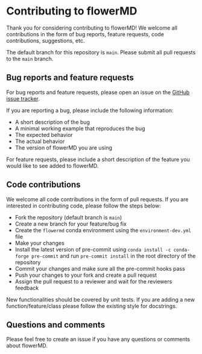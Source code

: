 # Contributing to flowerMD

Thank you for considering contributing to flowerMD! We welcome all contributions
in the form of bug reports, feature requests, code contributions, suggestions, etc.

The default branch for this repository is `main`. Please submit all pull requests
to the `main` branch.

## Bug reports and feature requests
For bug reports and feature requests, please open an issue on the
[GitHub issue tracker](https://github.com/cmelab/flowerMD/issues).

If you are reporting a bug, please include the following information:
- A short description of the bug
- A minimal working example that reproduces the bug
- The expected behavior
- The actual behavior
- The version of flowerMD you are using

For feature requests, please include a short description of the feature you would
like to see added to flowerMD.

## Code contributions
We welcome all code contributions in the form of pull requests. If you are
interested in contributing code, please follow the steps below:
- Fork the repository (default branch is `main`)
- Create a new branch for your feature/bug fix
- Create the `flowermd` conda environment using the `environment-dev.yml` file
- Make your changes
- Install the latest version of pre-commit using `conda install -c conda-forge pre-commit` and run `pre-commit install` in the root directory of the repository
- Commit your changes and make sure all the pre-commit hooks pass
- Push your changes to your fork and create a pull request
- Assign the pull request to a reviewer and wait for the reviewers feedback

New functionalities should be covered by unit tests. If you are adding a new
function/feature/class please follow the existing style for docstrings.

## Questions and comments

Please feel free to create an issue if you have any questions or comments about
flowerMD.
